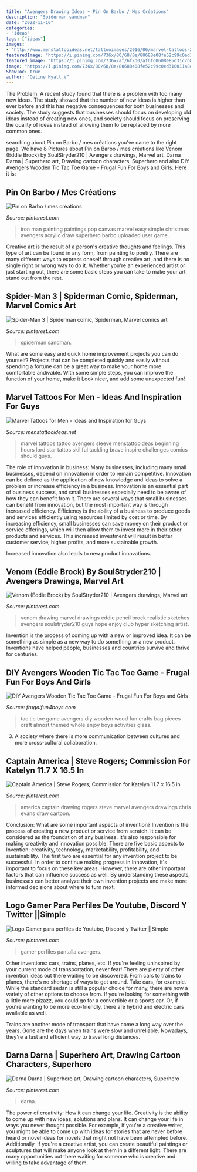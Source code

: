 ```yaml
---
title: "Avengers Drawing Ideas ~ Pin On Barbo / Mes Créations"
description: "Spiderman sandman"
date: "2022-11-10"
categories:
- "ideas"
tags: ["ideas"]
images:
- "http://www.menstattooideas.net/tattooimages/2016/06/marvel-tattoos-25.jpg"
featuredImage: "https://i.pinimg.com/736x/80/68/8e/80688e08fe52c99c0ed310011a8e2df2.jpg"
featured_image: "https://i.pinimg.com/736x/af/6f/d0/af6fd0608e85d31c7b8f2aa64fb9deaf.jpg"
image: "https://i.pinimg.com/736x/80/68/8e/80688e08fe52c99c0ed310011a8e2df2.jpg"
ShowToc: true
author: "Celine Hyatt V"
---
```



The Problem:
A recent study found that there is a problem with too many new ideas. The study showed that the number of new ideas is higher than ever before and this has negative consequences for both businesses and society. The study suggests that businesses should focus on developing old ideas instead of creating new ones, and society should focus on preserving the quality of ideas instead of allowing them to be replaced by more common ones.

	

		
searching about Pin on Barbo / mes créations you've came to the right page. We have 8 Pictures about Pin on Barbo / mes créations like Venom (Eddie Brock) by SoulStryder210 | Avengers drawings, Marvel art, Darna Darna | Superhero art, Drawing cartoon characters, Superhero and also DIY Avengers Wooden Tic Tac Toe Game - Frugal Fun For Boys and Girls. Here it is:
		
    
## Pin On Barbo / Mes Créations

<img loading=lazy src="https://i.pinimg.com/736x/5e/89/4d/5e894de4f6be1987c54eb5f9fee5fd20--iron-man-art-draw-iron-man-painting.jpg" onerror="this.onerror=null;this.src='https://tse2.mm.bing.net/th?id=OIP.hc6v8QVDsdMOzMtiWfoizwHaJ3&amp;pid=15.1';" alt="Pin on Barbo / mes créations">

_Source: pinterest.com_

>iron man painting paintings pop canvas marvel easy simple christmas avengers acrylic draw superhero barbo uploaded user game. 

	

Creative art is the result of a person's creative thoughts and feelings. This type of art can be found in any form, from painting to poetry. There are many different ways to express oneself through creative art, and there is no single right or wrong way to do it. Whether you're an experienced artist or just starting out, there are some basic steps you can take to make your art stand out from the rest.

    
## Spider-Man 3 | Spiderman Comic, Spiderman, Marvel Comics Art

<img loading=lazy src="https://i.pinimg.com/736x/80/68/8e/80688e08fe52c99c0ed310011a8e2df2.jpg" onerror="this.onerror=null;this.src='https://tse1.mm.bing.net/th?id=OIP.XhnSB1_rfFAmf-Xh6yi_MgHaK2&amp;pid=15.1';" alt="Spider-Man 3 | Spiderman comic, Spiderman, Marvel comics art">

_Source: pinterest.com_

>spiderman sandman. 

	

What are some easy and quick home improvement projects you can do yourself?
Projects that can be completed quickly and easily without spending a fortune can be a great way to make your home more comfortable andivable. With some simple steps, you can improve the function of your home, make it Look nicer, and add some unexpected fun!

    
## Marvel Tattoos For Men - Ideas And Inspiration For Guys

<img loading=lazy src="http://www.menstattooideas.net/tattooimages/2016/06/marvel-tattoos-25.jpg" onerror="this.onerror=null;this.src='https://tse4.mm.bing.net/th?id=OIP.ro9n8SjodNp_uYenQFsXXAHaNK&amp;pid=15.1';" alt="Marvel Tattoos for Men - Ideas and Inspiration for Guys">

_Source: menstattooideas.net_

>marvel tattoos tattoo avengers sleeve menstattooideas beginning hours lord star tattos skillful tackling brave inspire challenges comics should guys. 

	

The role of innovation in business:
Many businesses, including many small businesses, depend on innovation in order to remain competitive. Innovation can be defined as the application of new knowledge and ideas to solve a problem or increase efficiency in a business. Innovation is an essential part of business success, and small businesses especially need to be aware of how they can benefit from it.
There are several ways that small businesses can benefit from innovation, but the most important way is through increased efficiency. Efficiency is the ability of a business to produce goods and services efficiently using resources limited by cost or time. By increasing efficiency, small businesses can save money on their product or service offerings, which will then allow them to invest more in their other products and services. This increased investment will result in better customer service, higher profits, and more sustainable growth.

Increased innovation also leads to new product innovations.

    
## Venom (Eddie Brock) By SoulStryder210 | Avengers Drawings, Marvel Art

<img loading=lazy src="https://i.pinimg.com/736x/66/b7/5c/66b75c020b1c3a11213ef4c1ddd8ef55.jpg" onerror="this.onerror=null;this.src='https://tse1.mm.bing.net/th?id=OIP.E70t2JH0VfTzKBiD7M5qIAHaJ3&amp;pid=15.1';" alt="Venom (Eddie Brock) by SoulStryder210 | Avengers drawings, Marvel art">

_Source: pinterest.com_

>venom drawing marvel drawings eddie pencil brock realistic sketches avengers soulstryder210 guys hope enjoy club hyper sketching artist. 

	

Invention is the process of coming up with a new or improved idea. It can be something as simple as a new way to do something or a new product. Inventions have helped people, businesses and countries survive and thrive for centuries.

    
## DIY Avengers Wooden Tic Tac Toe Game - Frugal Fun For Boys And Girls

<img loading=lazy src="https://frugalfun4boys.com/wp-content/uploads/2015/06/Avengers-Tic-Tac-Toe-1-Edited-scaled.jpg" onerror="this.onerror=null;this.src='https://tse1.mm.bing.net/th?id=OIP.WDhlL8be7wiEkAgbx74L7gHaLG&amp;pid=15.1';" alt="DIY Avengers Wooden Tic Tac Toe Game - Frugal Fun For Boys and Girls">

_Source: frugalfun4boys.com_

>tac tic toe game avengers diy wooden wood fun crafts bag pieces craft almost themed whole enjoy boys activities glass. 

	

3. A society where there is more communication between cultures and more cross-cultural collaboration. 

    
## Captain America | Steve Rogers; Commission For Katelyn 11.7 X 16.5 In

<img loading=lazy src="https://i.pinimg.com/736x/8d/be/af/8dbeaf1e2b153581a696fb00f44ef471.jpg" onerror="this.onerror=null;this.src='https://tse4.mm.bing.net/th?id=OIP.1Mixlk6EKMlSk0WOqdoFNAHaJ3&amp;pid=15.1';" alt="Captain America | Steve Rogers; Commission for Katelyn 11.7 x 16.5 in">

_Source: pinterest.com_

>america captain drawing rogers steve marvel avengers drawings chris evans draw cartoon. 

	

Conclusion: What are some important aspects of invention?
Invention is the process of creating a new product or service from scratch. It can be considered as the foundation of any business. It's also responsible for making creativity and innovation possible. There are five basic aspects to Invention: creativity, technology, marketability, profitability, and sustainability. The first two are essential for any invention project to be successful. In order to continue making progress in Innovation, it's important to focus on these key areas. However, there are other important factors that can influence success as well. By understanding these aspects, businesses can better analyze their own invention projects and make more informed decisions about where to turn next.

    
## Logo Gamer Para Perfiles De Youtube, Discord Y Twitter ||Simple

<img loading=lazy src="https://i.pinimg.com/736x/7d/5a/20/7d5a201663446aa44d0857ebfd43819c.jpg" onerror="this.onerror=null;this.src='https://tse2.mm.bing.net/th?id=OIP.8IcJ6t0UETZVSGAHuoXRigHaKS&amp;pid=15.1';" alt="Logo Gamer para perfiles de Youtube, Discord y Twitter ||Simple">

_Source: pinterest.com_

>gamer perfiles pantalla avengers. 

	

Other inventions: cars, trains, planes, etc.
If you're feeling uninspired by your current mode of transportation, never fear! There are plenty of other invention ideas out there waiting to be discovered. From cars to trains to planes, there's no shortage of ways to get around.
Take cars, for example. While the standard sedan is still a popular choice for many, there are now a variety of other options to choose from. If you're looking for something with a little more pizazz, you could go for a convertible or a sports car. Or, if you're wanting to be more eco-friendly, there are hybrid and electric cars available as well.

Trains are another mode of transport that have come a long way over the years. Gone are the days when trains were slow and unreliable. Nowadays, they're a fast and efficient way to travel long distances.

    
## Darna Darna | Superhero Art, Drawing Cartoon Characters, Superhero

<img loading=lazy src="https://i.pinimg.com/736x/af/6f/d0/af6fd0608e85d31c7b8f2aa64fb9deaf.jpg" onerror="this.onerror=null;this.src='https://tse3.mm.bing.net/th?id=OIP.ojxRplu0xKBxB1D7jqQC2QAAAA&amp;pid=15.1';" alt="Darna Darna | Superhero art, Drawing cartoon characters, Superhero">

_Source: pinterest.com_

>darna. 

	

The power of creativity: How it can change your life.
Creativity is the ability to come up with new ideas, solutions and plans. It can change your life in ways you never thought possible. For example, if you're a creative writer, you might be able to come up with ideas for stories that are never before heard or novel ideas for novels that might not have been attempted before. Additionally, if you're a creative artist, you can create beautiful paintings or sculptures that will make anyone look at them in a different light. There are many opportunities out there waiting for someone who is creative and willing to take advantage of them.

